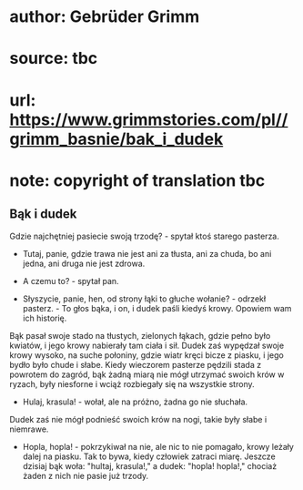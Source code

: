 # author: Gebrüder Grimm
# source: tbc
# url: https://www.grimmstories.com/pl//grimm_basnie/bak_i_dudek
# note: copyright of translation tbc

## Bąk i dudek 

Gdzie najchętniej pasiecie swoją trzodę? - spytał ktoś starego pasterza.

- Tutaj, panie, gdzie trawa nie jest ani za tłusta, ani za chuda, bo
ani jedna, ani druga nie jest zdrowa.

- A czemu to? - spytał pan.

- Słyszycie, panie, hen, od strony łąki to głuche wołanie? - odrzekł
pasterz. - To głos bąka, i on, i dudek paśli kiedyś krowy. Opowiem wam
ich historię.

Bąk pasał swoje stado na tłustych, zielonych łąkach, gdzie pełno było
kwiatów, i jego krowy nabierały tam ciała i sił. Dudek zaś wypędzał
swoje krowy wysoko, na suche połoniny, gdzie wiatr kręci bicze z piasku,
i jego bydło było chude i słabe. Kiedy wieczorem pasterze pędzili stada
z powrotem do zagród, bąk żadną miarą nie mógł utrzymać swoich krów w
ryzach, były niesforne i wciąż rozbiegały się na wszystkie strony.

- Hulaj, krasula! - wołał, ale na próżno, żadna go nie słuchała.

Dudek zaś nie mógł podnieść swoich krów na nogi, takie były słabe i
niemrawe.

- Hopla, hopla! - pokrzykiwał na nie, ale nic to nie pomagało, krowy
leżały dalej na piasku. Tak to bywa, kiedy człowiek zatraci miarę.
Jeszcze dzisiaj bąk woła: "hultaj, krasula!," a dudek: "hopla!
hopla!," chociaż żaden z nich nie pasie już trzody.

